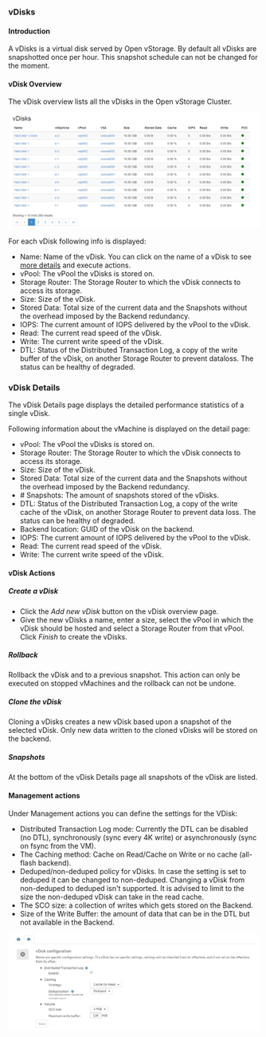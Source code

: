 ### vDisks


#### Introduction

A vDisks is a virtual disk served by Open vStorage.  By default all vDisks are snapshotted once
per hour. This snapshot schedule can not be changed for the moment.

#### vDisk Overview

The vDisk overview lists all the vDisks in the Open vStorage Cluster.

![](../../Images/vdisk_overview.png)


For each vDisk following info is displayed:

-   Name: Name of the vDisk. You can click on the name of a vDisk to see
    [more details](#vdisk_details) and execute actions.
-   vPool: The vPool the vDisks is stored on.
-   Storage Router: The  Storage Router to which the vDisk connects
    to access its storage.
-   Size: Size of the vDisk.
-   Stored Data: Total size of the current data and the Snapshots
    without the overhead imposed by the Backend redundancy.
-   IOPS: The current amount of IOPS delivered by the vPool to the
    vDisk.
-   Read: The current read speed of the vDisk.
-   Write: The current write speed of the vDisk.
-   DTL: Status of the Distributed Transaction Log, a copy of the write buffer of the
    vDisk, on another Storage Router to prevent dataloss. The status can be healthy
    of degraded.

### <a name="vdisk_details"></a>vDisk Details

The vDisk Details page displays the detailed performance statistics of a
single vDisk.

Following information about the vMachine is displayed on the detail
page:

-   vPool: The vPool the vDisks is stored on.
-   Storage Router: The Storage Router to which the vDisk connects to
    access its storage.
-   Size: Size of the vDisk.
-   Stored Data: Total size of the current data and the Snapshots
    without the overhead imposed by the Backend redundancy.
-   \# Snapshots: The amount of snapshots stored of the vDisks.
-   DTL: Status of the Distributed Transaction Log, a copy of the write cache of the
    vDisk, on another Storage Router to prevent data loss. The status can be healthy
    of degraded.
-   Backend location: GUID of the vDisk on the backend.
-   IOPS: The current amount of IOPS delivered by the vPool to the
    vDisk.
-   Read: The current read speed of the vDisk.
-   Write: The current write speed of the vDisk.

#### vDisk Actions

##### Create a vDisk
-   Click the *Add new vDisk* button on the vDisk overview page.
-   Give the new vDisks a name, enter a size, select the vPool in which the vDisk should be hosted and select a Storage Router from that vPool. Click *Finish* to create the vDisks.

##### Rollback

Rollback the vDisk and to a previous
snapshot. This action can only be executed on stopped vMachines and the
rollback can not be undone.

##### Clone the vDisk

Cloning a vDisks creates a new vDisk based upon a snapshot of the selected vDisk. Only new data written to the cloned vDisks will be stored on the backend.

##### Snapshots

At the bottom of the vDisk Details page all snapshots of the vDisk are
listed.

#### Management actions
Under Management actions you can define the settings for the VDisk:
-   Distributed Transaction Log mode: Currently the DTL can be disabled (no DTL), synchronously (sync every 4K write) or asynchronously (sync on fsync from the VM).
-   The Caching method: Cache on Read/Cache on Write or no cache (all-flash backend).
-   Deduped/non-deduped policy for vDisks. In case the setting is set to deduped it can be changed to non-deduped. Changing a vDisk from non-deduped to deduped isn't supported. It is advised to limit to the size the non-deduped vDisk can take in the read cache.
-   The SCO size: a collection of writes which gets stored on the Backend.
-   Size of the Write Buffer: the amount of data that can be in the DTL but not available in the Backend.

![](../../Images/vdiskconfigsettings.png)